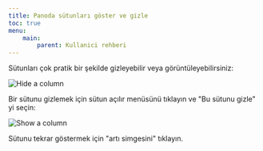 ```yaml
---
title: Panoda sütunları göster ve gizle
toc: true
menu:
    main:
        parent: Kullanici rehberi
---
```


Sütunları çok pratik bir şekilde gizleyebilir veya görüntüleyebilirsiniz:

![Hide a column](/images/v1/hide-column.png)

Bir sütunu gizlemek için sütun açılır menüsünü tıklayın ve "Bu sütunu gizle" yi seçin:

![Show a column](/images/v1/show-column.png)

Sütunu tekrar göstermek için "artı simgesini" tıklayın.
